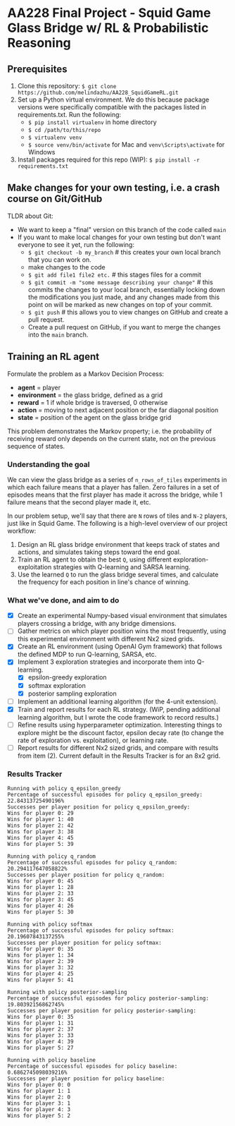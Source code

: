 # AA228 Final Project - Squid Game Glass Bridge w/ RL & Probabilistic Reasoning

## Prerequisites
1. Clone this repository: `$ git clone https://github.com/melindazhu/AA228_SquidGameRL.git`
2. Set up a Python virtual environment. We do this because package versions were specifically compatible with the packages listed in requirements.txt. Run the following: 
    - `$ pip install virtualenv` in home directory
    - `$ cd /path/to/this/repo`
    - `$ virtualenv venv`
    - `$ source venv/bin/activate` for Mac and `venv\Scripts\activate` for Windows
3. Install packages required for this repo (WIP): `$ pip install -r requirements.txt`

## Make changes for your own testing, i.e. a crash course on Git/GitHub
TLDR about Git:
- We want to keep a "final" version on this branch of the code called `main`
- If you want to make local changes for your own testing but don't want everyone to see it yet, run the following:
    - `$ git checkout -b my_branch` # this creates your own local branch that you can work on.
    - make changes to the code
    - `$ git add file1 file2 etc.` # this stages files for a commit
    - `$ git commit -m "some message describing your change"` # this commits the changes to your local branch, essentially locking down the modifications you just made, and any changes made from this point on will be marked as new changes on top of your commit.
    - `$ git push` # this allows you to view changes on GitHub and create a pull request.
    - Create a pull request on GitHub, if you want to merge the changes into the `main` branch.

## Training an RL agent <br>
Formulate the problem as a Markov Decision Process: 
- **agent** = player
- **environment** = the glass bridge, defined as a grid
- **reward** = 1 if whole bridge is traversed, 0 otherwise
- **action** = moving to next adjacent position or the far diagonal position
- **state** = position of the agent on the glass bridge grid

This problem demonstrates the Markov property; i.e. the probability of receiving reward only depends on the current state, not on the previous sequence of states.

### Understanding the goal
We can view the glass bridge as a series of `n_rows_of_tiles` experiments in which each failure means that a player has fallen. Zero failures in a set of episodes means that the first player has made it across the bridge, while 1 failure means that the second player made it, etc.

In our problem setup, we'll say that there are `N` rows of tiles and `N-2` players, just like in Squid Game. The following is a high-level overview of our project workflow: 
1. Design an RL glass bridge environment that keeps track of states and actions, and simulates taking steps toward the end goal.
2. Train an RL agent to obtain the best `Q`, using different exploration-exploitation strategies with Q-learning and SARSA learning.
3. Use the learned `Q` to run the glass bridge several times, and calculate the frequency for each position in line's chance of winning.

### What we've done, and aim to do
- [x] Create an experimental Numpy-based visual environment that simulates players crossing a bridge, with any bridge dimensions. 
- [ ] Gather metrics on which player position wins the most frequently, using this experimental environment with different Nx2 sized grids.
- [x] Create an RL environment (using OpenAI Gym framework) that follows the defined MDP to run Q-learning, SARSA, etc.
- [x] Implement 3 exploration strategies and incorporate them into Q-learning.
    - [x] epsilon-greedy exploration
    - [x] softmax exploration
    - [x] posterior sampling exploration
- [ ] Implement an additional learning algorithm (for the 4-unit extension).
- [x] Train and report results for each RL strategy. (WiP, pending additional learning algorithm, but I wrote the code framework to record results.)
- [ ] Refine results using hyperparameter optimization. Interesting things to explore might be the discount factor, epsilon decay rate (to change the rate of exploration vs. exploitation), or learning rate.
- [ ] Report results for different Nx2 sized grids, and compare with results from item (2). Current default in the Results Tracker is for an 8x2 grid.

### Results Tracker
```
Running with policy q_epsilon_greedy
Percentage of successful episodes for policy q_epsilon_greedy: 22.84313725490196%
Successes per player position for policy q_epsilon_greedy:
Wins for player 0: 29
Wins for player 1: 40
Wins for player 2: 42
Wins for player 3: 38
Wins for player 4: 45
Wins for player 5: 39

Running with policy q_random
Percentage of successful episodes for policy q_random: 20.294117647058822%
Successes per player position for policy q_random:
Wins for player 0: 45
Wins for player 1: 28
Wins for player 2: 33
Wins for player 3: 45
Wins for player 4: 26
Wins for player 5: 30

Running with policy softmax
Percentage of successful episodes for policy softmax: 20.19607843137255%
Successes per player position for policy softmax:
Wins for player 0: 35
Wins for player 1: 34
Wins for player 2: 39
Wins for player 3: 32
Wins for player 4: 25
Wins for player 5: 41

Running with policy posterior-sampling
Percentage of successful episodes for policy posterior-sampling: 19.80392156862745%
Successes per player position for policy posterior-sampling:
Wins for player 0: 35
Wins for player 1: 31
Wins for player 2: 37
Wins for player 3: 33
Wins for player 4: 39
Wins for player 5: 27

Running with policy baseline
Percentage of successful episodes for policy baseline: 0.6862745098039216%
Successes per player position for policy baseline:
Wins for player 0: 0
Wins for player 1: 1
Wins for player 2: 0
Wins for player 3: 1
Wins for player 4: 3
Wins for player 5: 2
```